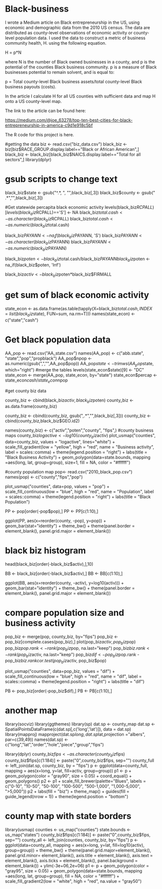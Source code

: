 # Black-business

I wrote a Medium article on Black entrepreneurship in the US, using economic and demographic data from the 2010 US census.  The data are distributed as county-level observations of economic activity or county-level population data.  I used the data to construct a metric of business community health, H. using the following equation.

H = p*N

where N is the number of Black owned businesses in a county, and p is the potential of the counties Black business community. p is a measure of Black businesses potential to remain solvent, and is equal to: 

p = Total county-level Black business assets/total county-level Black business payouts (costs).  

In the article I calculate H for all US counties with sufficient data and map H onto a US county-level map.

The link to the article can be found here:

 https://medium.com/@joe_63278/top-ten-best-cities-for-black-entrepreneurship-in-america-c9d1e918c5bf 
 
 
 The R code for this project is here.
 
 
#getting the data
biz <- read.csv("biz_data.csv")
black_biz <- biz[biz$RACE_GROUP.display.label=="Black or African American",]
black_biz <- black_biz[black_biz$NAICS.display.label=="Total for all sectors",]
library(dplyr)



# gsub scripts to change text
black_biz$state <- gsub("^.*, ", "",black_biz[,3])
black_biz$county <- gsub(" .*","",black_biz[,3])


#Get statewide percapita black economic activity
levels(black_biz$RCPALL)[levels(black_biz$RCPALL)=='S'] <- NA
black_biz$total.cash <- as.character(black_biz$RCPALL)
black_biz$total.cash <- as.numeric(black_biz$total.cash)

black_biz$PAYANN <- na_if(black_biz$PAYANN, 'S')
black_biz$PAYANN <- as.character(black_biz$PAYANN)
black_biz$PAYANN <- as.numeric(black_biz$PAYANN)

black_biz$poten <- black_biz$total.cash/black_biz$PAYANN
black_biz$poten <- na_if(black_biz$poten, 'Inf')


black_biz$activ <- black_biz$poten*black_biz$FIRMALL



# get sum of black economic activity
state_econ <- as.data.frame(as.table(tapply(X=black_biz$total.cash, INDEX=list(black_biz$state), FUN=sum, na.rm=T)))
names(state_econ) <- c("state","cash")
# Get black population data
AA_pop <- read.csv("AA_state.csv")
names(AA_pop) <- c("abb.state", "state","pop","propblack")
AA_pop$npop <- as.numeric(gsub(",","",AA_pop$pop))
AA_pop$state <- trimws(AA_pop$state, which="right")
#merge the tables
levels(state_econ$state)[9] <- "DC"
state_econ <- merge(AA_pop, state_econ, by="state")
state_econ$percap <- state_econ$cash/state_econ$npop




#get county biz data

county_biz <-  cbind(black_biz$activ,black_biz$poten)
county_biz <- as.data.frame(county_biz)

county_biz <- cbind(county_biz, gsub(",.*","",black_biz[,3]))
county_biz <- cbind(county_biz,black_biz$GEO.id2)

names(county_biz) <- c("activ","poten","county", "fips",)
#county business maps
county_biz$logactive <- log10(county_biz$activ)
plot_usmap("counties", data=county_biz, values = "logactive", lines="white") +
  scale_fill_gradient(low = "yellow", high = "red", name = "Business activity", label = scales::comma) + 
  theme(legend.position = "right") + labs(title = "Black Business Activity") + geom_polygon(data=state.bounds, mapping =aes(long, lat, group=group), size=1, fill = NA, color = "#ffffff")


#county population map
pop<- read.csv("2010_black_pop.csv")
names(pop) <- c("county","fips","pop")

plot_usmap("counties", data=pop, values = "pop") +
  scale_fill_continuous(low = "blue", high = "red", name = "Population", label = scales::comma) + 
  theme(legend.position = "right") + labs(title = "Black Population")

PP <- pop[order(-pop$pop),]
PP <- PP[c(1:10),]

ggplot(PP, aes(x=reorder(county, -pop), y=pop)) + geom_bar(stat="identity") +
  theme_bw() + theme(panel.border = element_blank(), panel.grid.major = element_blank())


# black biz histogram
head(black_biz[order(-black_biz$activ),],10)

BB <- black_biz[order(-black_biz$activ),]
BB <- BB[c(1:10),]

ggplot(BB, aes(x=reorder(county, -activ), y=log10(activ))) + geom_bar(stat="identity") +
  theme_bw() + theme(panel.border = element_blank(), panel.grid.major = element_blank())

# compare population size and business activity
pop_biz <- merge(pop, county_biz, by="fips")
pop_biz <- pop_biz[complete.cases(pop_biz),]
plot(pop_biz$activ, pop_biz$pop)
pop_biz$pop.rank <- rank(pop_biz$pop, na.last="keep")
pop_biz$biz.rank <- rank(pop_biz$activ, na.last="keep")
pop_biz$dif <- pop_biz$pop.rank - pop_biz$biz.rank
cor.test(pop_biz$activ, pop_biz$pop)

plot_usmap("counties", data=pop_biz, values = "dif") +
  scale_fill_continuous(low = "blue", high = "red", name = "dif", label = scales::comma) + 
  theme(legend.position = "right") + labs(title = "dif")

PB <- pop_biz[order(-pop_biz$dif),]
PB <- PB[c(1:10),]


# another map
library(socviz)
library(ggthemes)
library(sp)
dat.sp <- county_map
dat.sp <- SpatialPointsDataFrame(c(dat.sp[,c('long','lat')]), data = dat.sp)
library(mapproj)
mapproject(dat.sp$long,dat.sp$lat,projection ="albers", par=c(39,49))
names(dat.sp) <- c("long","lat","order","hole","piece","group","fips")

library(dplyr)
county_biz$fips <- as.character(county_biz$fips)
county_biz$fips[c(1:184)] <- paste("0",county_biz$fips, sep="")
county_full <- left_join(dat.sp, county_biz, by = "fips")
p <- ggplot(data=county_full, mapping = aes(x=long, y=lat, fill=activ, group=group))
p1 <- p + geom_polygon(color = "gray90", size = 0.05) + coord_equal() + geom_polygons()
p2 <- p1 + scale_fill_brewer(palette="Blues",
                             labels = c("0-10", "10-50", "50-100", "100-500",
                                        "500-1,000", "1,000-5,000", ">5,000"))
p2 + labs(fill = "biz") + theme_map() +
  guides(fill = guide_legend(nrow = 1)) + 
  theme(legend.position = "bottom")

# county map with state borders
library(usmap)
counties <- us_map("counties")
state.bounds <- us_map("states")
county_biz$fips[c(1:184)] <- paste("0",county_biz$fips, sep="")
county_all <- left_join(counties, county_biz, by="fips")
p <- ggplot(data=county_all, mapping = aes(x=long, y=lat, fill=log10(activ), group=group)) + theme_bw() + theme(panel.grid.major=element_blank(), panel.grid.minor= element_blank(), 
                                                                                                                axis.title = element_blank(), axis.text = element_blank(), axis.ticks = element_blank(), panel.background = element_blank()) + ylim(-3e+06,2e+06)
p1 <- p + geom_polygon(color = "gray95", size = 0.05) + geom_polygon(data=state.bounds, mapping =aes(long, lat, group=group), fill = NA, color = "#ffffff")  +
  scale_fill_gradient2(low = "white", high = "red", na.value = "gray50")

